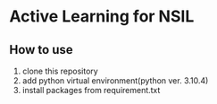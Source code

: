 Active Learning for NSIL
============
## How to use
1. clone this repository
2. add python virtual environment(python ver. 3.10.4)
3. install packages from requirement.txt